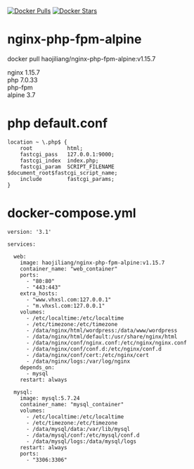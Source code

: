 [![Docker Pulls](https://img.shields.io/docker/pulls/haojiliang/nginx-php-fpm-alpine.svg)](https://hub.docker.com/r/haojiliang/nginx-php-fpm-alpine)
[![Docker Stars](https://img.shields.io/docker/stars/haojiliang/nginx-php-fpm-alpine.svg)](https://hub.docker.com/r/haojiliang/nginx-php-fpm-alpine)
  
# nginx-php-fpm-alpine  
docker pull haojiliang/nginx-php-fpm-alpine:v1.15.7  
  
nginx 1.15.7    
php 7.0.33  
php-fpm  
alpine 3.7  
  
# php default.conf
```
location ~ \.php$ {
    root           html;
    fastcgi_pass   127.0.0.1:9000;
    fastcgi_index  index.php;
    fastcgi_param  SCRIPT_FILENAME  $document_root$fastcgi_script_name;
    include        fastcgi_params;
}
```
  
# docker-compose.yml  
```
version: '3.1'

services:

  web:
    image: haojiliang/nginx-php-fpm-alpine:v1.15.7
    container_name: "web_container"
    ports:
      - "80:80"
      - "443:443"
    extra_hosts:
      - "www.vhxsl.com:127.0.0.1"
      - "m.vhxsl.com:127.0.0.1"
    volumes:
      - /etc/localtime:/etc/localtime
      - /etc/timezone:/etc/timezone
      - /data/nginx/html/wordpress:/data/www/wordpress
      - /data/nginx/html/default:/usr/share/nginx/html
      - /data/nginx/conf/nginx.conf:/etc/nginx/nginx.conf
      - /data/nginx/conf/conf.d:/etc/nginx/conf.d
      - /data/nginx/conf/cert:/etc/nginx/cert
      - /data/nginx/logs:/var/log/nginx
    depends_on:
      - mysql
    restart: always

  mysql:
    image: mysql:5.7.24
    container_name: "mysql_container"
    volumes:
      - /etc/localtime:/etc/localtime
      - /etc/timezone:/etc/timezone
      - /data/mysql/data:/var/lib/mysql
      - /data/mysql/conf:/etc/mysql/conf.d
      - /data/mysql/logs:/data/mysql/logs
    restart: always
    ports:
      - "3306:3306"
```